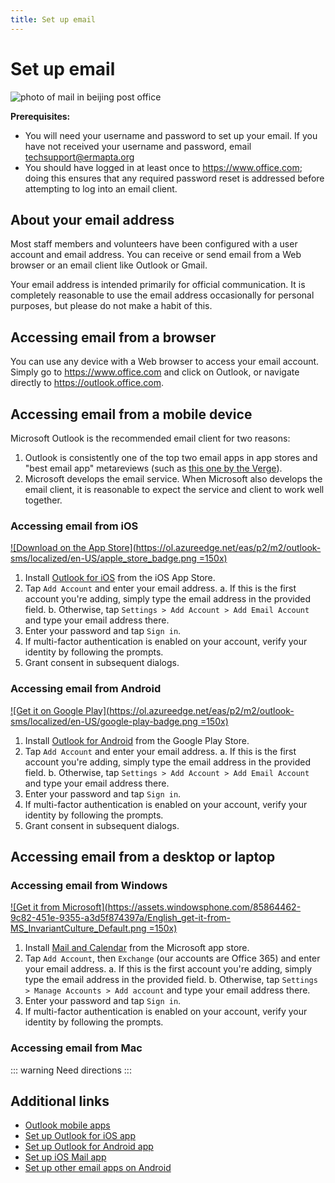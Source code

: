 ```yaml
---
title: Set up email
---
```


# Set up email

![photo of mail in beijing post office][hero-image]

**Prerequisites:**

- You will need your username and password to set up your email. If you have not received your username and password, email [techsupport@ermapta.org][email-techsupport]
- You should have logged in at least once to <https://www.office.com>; doing this ensures that any required password reset is addressed before attempting to log into an email client.

## About your email address

Most staff members and volunteers have been configured with a user account and email address. You can receive or send email from a Web browser or an email client like Outlook or Gmail.

Your email address is intended primarily for official communication. It is completely reasonable to use the email address occasionally for personal purposes, but please do not make a habit of this.

## Accessing email from a browser

You can use any device with a Web browser to access your email account. Simply go to <https://www.office.com> and click on Outlook, or navigate directly to <https://outlook.office.com>.

## Accessing email from a mobile device

Microsoft Outlook is the recommended email client for two reasons:

1. Outlook is consistently one of the top two email apps in app stores and "best email app" metareviews (such as [this one by the Verge][verge-review]).
2. Microsoft develops the email service. When Microsoft also develops the email client, it is reasonable to expect the service and client to work well together.

### Accessing email from iOS

[![Download on the App Store](https://ol.azureedge.net/eas/p2/m2/outlook-sms/localized/en-US/apple_store_badge.png =150x)][ios-download]

1. Install [Outlook for iOS][ios-download] from the iOS App Store.
2. Tap `Add Account` and enter your email address.
   a. If this is the first account you're adding, simply type the email address in the provided field.
   b. Otherwise, tap `Settings > Add Account > Add Email Account` and type your email address there.
3. Enter your password and tap `Sign in`.
4. If multi-factor authentication is enabled on your account, verify your identity by following the prompts.
5. Grant consent in subsequent dialogs.

### Accessing email from Android

[![Get it on Google Play](https://ol.azureedge.net/eas/p2/m2/outlook-sms/localized/en-US/google-play-badge.png =150x)][android-download]

1. Install [Outlook for Android][android-download] from the Google Play Store.
2. Tap `Add Account` and enter your email address.
   a. If this is the first account you're adding, simply type the email address in the provided field.
   b. Otherwise, tap `Settings > Add Account > Add Email Account` and type your email address there.
3. Enter your password and tap `Sign in`.
4. If multi-factor authentication is enabled on your account, verify your identity by following the prompts.
5. Grant consent in subsequent dialogs.

## Accessing email from a desktop or laptop

### Accessing email from Windows

[![Get it from Microsoft](https://assets.windowsphone.com/85864462-9c82-451e-9355-a3d5f874397a/English_get-it-from-MS_InvariantCulture_Default.png =150x)][windows-download]

1. Install [Mail and Calendar][windows-download] from the Microsoft app store.
2. Tap `Add Account`, then `Exchange` (our accounts are Office 365) and enter your email address.
   a. If this is the first account you're adding, simply type the email address in the provided field.
   b. Otherwise, tap `Settings > Manage Accounts > Add account` and type your email address there.
3. Enter your password and tap `Sign in`.
4. If multi-factor authentication is enabled on your account, verify your identity by following the prompts.

### Accessing email from Mac

::: warning
Need directions
:::

## Additional links

- [Outlook mobile apps](https://products.office.com/en-us/outlook-mobile-for-android-and-ios)
- [Set up Outlook for iOS app](https://support.office.com/en-us/article/set-up-email-in-outlook-for-ios-mobile-app-b2de2161-cc1d-49ef-9ef9-81acd1c8e234)
- [Set up Outlook for Android app](https://support.office.com/en-us/article/set-up-email-in-the-outlook-for-android-app-886db551-8dfa-4fd5-b835-f8e532091872?ui=en-US&rs=en-US&ad=US)
- [Set up iOS Mail app](https://support.office.com/en-us/article/set-up-email-using-the-ios-mail-app-7e5b180f-bc8f-45cc-8da1-5cefc1e633d1?ui=en-US&rs=en-US&ad=US)
- [Set up other email apps on Android](https://support.office.com/en-us/article/set-up-email-in-android-email-app-71147974-7aca-491b-978a-ab15e360434c?ui=en-US&rs=en-US&ad=US)

[android-download]: https://go.microsoft.com/fwlink/p/?LinkID=733934
[email-techsupport]: mailto:techsupport@ermapta.org?subject=Credentials%20needed
[hero-image]: https://images.unsplash.com/photo-1552987614-cea548ab520a?ixlib=rb-1.2.1&ixid=eyJhcHBfaWQiOjg2MjE3fQ&w=900&h=225&crop=top&fit=crop&fp-y=0.68
[ios-download]: https://go.microsoft.com/fwlink/p/?LinkId=733936
[verge-review]: https://www.theverge.com/2018/9/28/17911432/best-email-app-ios-android
[windows-download]: https://www.microsoft.com/store/apps/9wzdncrfhvqm?cid=storebadge&ocid=badge
